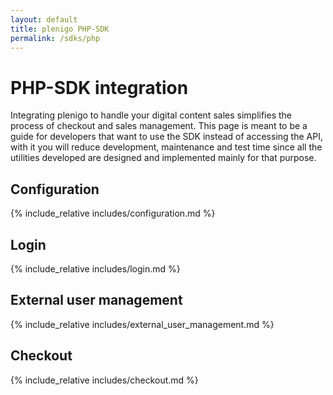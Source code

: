 ```yaml
---
layout: default
title: plenigo PHP-SDK
permalink: /sdks/php
---
```


# PHP-SDK integration

Integrating plenigo to handle your digital content sales simplifies the process of checkout and sales management. This page is meant to be a guide for 
developers that want to use the SDK instead of accessing the API, with it you will reduce development, maintenance and test time since all the utilities 
developed are designed and implemented mainly for that purpose.
 
## Configuration

{% include_relative includes/configuration.md %}

## Login
   
{% include_relative includes/login.md %}

## External user management
   
{% include_relative includes/external_user_management.md %}

## Checkout
   
{% include_relative includes/checkout.md %}